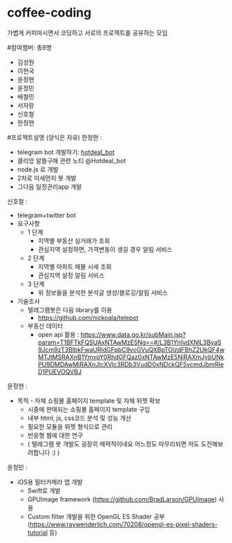 # coffee-coding
가볍게 커피마시면서 코딩하고 서로의 프로젝트를 공유하는 모임

#참여멤버: 총8명
- 김성원
- 이현국
- 윤정현
- 윤정민
- 배철민
- 서자랑
- 신호철
- 한정현

#프로젝트설명 (양식은 자유)
한정현 :
- telegram bot 개발하기: [hotdeal_bot](https://github.com/kazikai/coffee-coding/blob/master/hotdeal_bot.md)
- 클리앙 알뜰구매 관련 노티 @Hotdeal_bot
- node.js  로 개발
- 2차로 미세먼지 봇 개발
- 그다음 일정관리app  개발

신호철 :
* telegram+twitter bot
* 요구사항
  * 1 단계
    * 지역별 부동산 실거래가 조회
    * 관심지역 설정하면, 가격변동이 생길 경우 알림 서비스
  * 2 단계
    * 지역별 아파트 매물 시세 조회
    * 관심지역 설정 알림 서비스
  * 3 단계
    * 위 정보들을 분석한 분석글 생성/블로깅/알림 서비스
* 기술조사
  * 텔레그램봇은 다음 library를 이용
    * https://github.com/nickoala/telepot
  * 부동산 데이터
    * open api 활용 : https://www.data.go.kr/subMain.jsp?param=T1BFTkFQSUAxNTAwMzE5Ng==#/L3B1YnIvdXNlL3ByaS9Jcm9zT3BlbkFwaURldGFpbC9vcGVuQXBpTGlzdFBhZ2UkQF4wMTJtMSRAXnB1YmxpY0RhdGFQaz0xNTAwMzE5NiRAXmJybUNkPU9DMDAwMiRAXnJlcXVlc3RDb3VudD0xNDckQF5vcmdJbmRleD1PUEVOQVBJ

윤정현 :
* 목적 - 자체 쇼핑몰 홈페이지 template 및 자체 위젯 확보
  * 시중에 판매되는 쇼핑몰 홈페이지 template 구입
  * 내부 html, js, css코드 분석 및 성능 개선
  * 필요한 모듈을 위젯 형식으로 관리
  * 반응형 웹에 대한 연구
  * ( 텔레그램 봇 개발도 굉장히 매력적이네요 어느정도 마무리되면 저도 도전해보려합니다 :) )


윤정민 :
* iOS용 필터카메라 앱 개발
  * Swift로 개발
  * GPUImage framework (https://github.com/BradLarson/GPUImage) 사용
  * Custom filter 개발을 위한 OpenGL ES Shader 공부 (https://www.raywenderlich.com/70208/opengl-es-pixel-shaders-tutorial 등)


